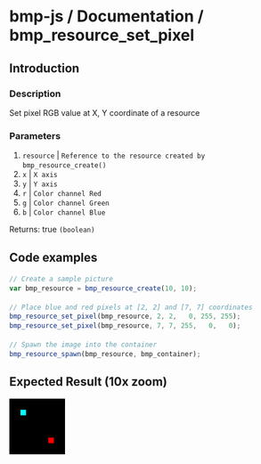 # bmp-js / Documentation / bmp_resource_set_pixel
## Introduction

### Description

Set pixel RGB value at X, Y coordinate of a resource

### Parameters

1. `resource` | `Reference to the resource created by bmp_resource_create()`
2. `x` | `X axis`
3. `y` | `Y axis`
4. `r` | `Color channel Red`
5. `g` | `Color channel Green`
6. `b` | `Color channel Blue`

Returns: true `(boolean)`

## Code examples

```js
// Create a sample picture
var bmp_resource = bmp_resource_create(10, 10);

// Place blue and red pixels at [2, 2] and [7, 7] coordinates
bmp_resource_set_pixel(bmp_resource, 2, 2,   0, 255, 255);
bmp_resource_set_pixel(bmp_resource, 7, 7, 255,   0,   0);

// Spawn the image into the container
bmp_resource_spawn(bmp_resource, bmp_container);
```

## Expected Result (10x zoom)

![expected-result](./img/008.png)

